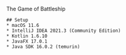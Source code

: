    The Game of Battleship 
   
    ## Setup 
    * macOS 11.6  
    * IntelliJ IDEA 2021.3 (Community Edition) 
    * Kotlin 1.6.10 
    * JavaFX 17.0.1 
    * Java SDK 16.0.2 (temurin) 
